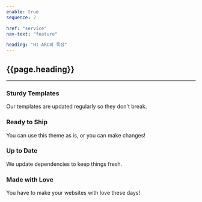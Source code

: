 ```yaml
---
enable: true
sequence: 2

href: "service"
nav-text: "feature"

heading: "HI-ARC의 특징"
---
```


<section id="service">
    <div class="container">
        <div class="row">
            <div class="col-lg-12 text-center">
                <h2 class="section-heading">{{page.heading}}</h2>
                <hr class="my-4">
            </div>
        </div>
    </div>
    <div class="container">
        <div class="row">
            <div class="col-lg-3 col-md-6 text-center">
                <div class="service-box mt-5 mx-auto">
                    <i class="fas fa-4x fa-gem text-primary mb-3 sr-icon-1"></i>
                    <h3 class="mb-3">Sturdy Templates</h3>
                    <p class="text-muted mb-0">Our templates are updated regularly so they don't break.</p>
                </div>
            </div>
            <div class="col-lg-3 col-md-6 text-center">
                <div class="service-box mt-5 mx-auto">
                    <i class="fas fa-4x fa-paper-plane text-primary mb-3 sr-icon-2"></i>
                    <h3 class="mb-3">Ready to Ship</h3>
                    <p class="text-muted mb-0">You can use this theme as is, or you can make changes!</p>
                </div>
            </div>
            <div class="col-lg-3 col-md-6 text-center">
                <div class="service-box mt-5 mx-auto">
                    <i class="fas fa-4x fa-code text-primary mb-3 sr-icon-3"></i>
                    <h3 class="mb-3">Up to Date</h3>
                    <p class="text-muted mb-0">We update dependencies to keep things fresh.</p>
                </div>
            </div>
            <div class="col-lg-3 col-md-6 text-center">
                <div class="service-box mt-5 mx-auto">
                    <i class="fas fa-4x fa-heart text-primary mb-3 sr-icon-4"></i>
                    <h3 class="mb-3">Made with Love</h3>
                    <p class="text-muted mb-0">You have to make your websites with love these days!</p>
                </div>
            </div>
        </div>
    </div>
</section>